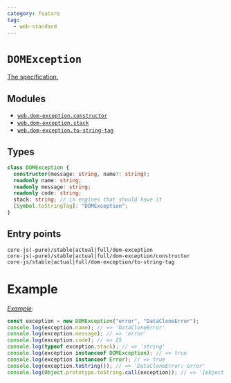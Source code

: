 ```yaml
---
category: feature
tag:
  - web-standard
---
```


# `DOMException`

[The specification.](https://webidl.spec.whatwg.org/#idl-DOMException)

## Modules

- [`web.dom-exception.constructor`](https://github.com/zloirock/core-js/blob/master/packages/core-js/modules/web.dom-exception.constructor.js)
- [`web.dom-exception.stack`](https://github.com/zloirock/core-js/blob/master/packages/core-js/modules/web.dom-exception.stack.js)
- [`web.dom-exception.to-string-tag`](https://github.com/zloirock/core-js/blob/master/packages/core-js/modules/web.dom-exception.to-string-tag.js)

## Types

```ts
class DOMException {
  constructor(message: string, name?: string);
  readonly name: string;
  readonly message: string;
  readonly code: string;
  stack: string; // in engines that should have it
  [Symbol.toStringTag]: "DOMException";
}
```

## Entry points

```
core-js(-pure)/stable|actual|full/dom-exception
core-js(-pure)/stable|actual|full/dom-exception/constructor
core-js/stable|actual|full/dom-exception/to-string-tag
```

# Example

[_Example_](https://is.gd/pI6oTN):

```js
const exception = new DOMException("error", "DataCloneError");
console.log(exception.name); // => 'DataCloneError'
console.log(exception.message); // => 'error'
console.log(exception.code); // => 25
console.log(typeof exception.stack); // => 'string'
console.log(exception instanceof DOMException); // => true
console.log(exception instanceof Error); // => true
console.log(exception.toString()); // => 'DataCloneError: error'
console.log(Object.prototype.toString.call(exception)); // => '[object DOMException]'
```
